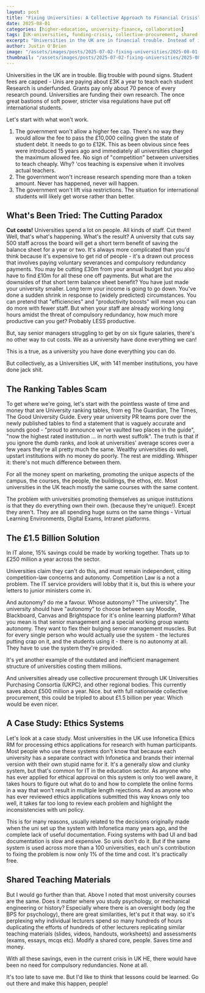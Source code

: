 ```yaml
---
layout: post
title: "Fixing Universities: A Collective Approach to Financial Crisis"
date: 2025-08-01
categories: [higher-education, university-finance, collaboration]
tags: [UK-universities, funding-crisis, collective-procurement, shared-services, education-policy, institutional-efficiency]
excerpt: "Universities in the UK are in financial trouble. Instead of individual cost-cutting that shrinks institutions, the sector could save billions through collective action and smarter revenue diversification."
author: Justin O'Brien
image: "/assets/images/posts/2025-07-02-fixing-universities/2025-08-01-fixing-universities/hero-university-finance.jpg"
thumbnail: "/assets/images/posts/2025-07-02-fixing-universities/2025-08-01-fixing-universities/hero-university-finance.jpg"
---
```


Universities in the UK are in trouble. Big trouble with pound signs.
Student fees are capped - Unis are paying about £3K a year to teach each student
Research is underfunded. Grants pay only about 70 pence of every research pound. Universities are funding their own research.
The once great bastions of soft power, stricter visa regulations have put off international students.

Let's start with what won't work.
1. The government won't allow a higher fee cap. There's no way they would allow the fee to pass the £10,000 ceiling given the state of student debt. It needs to go to £12K. This as been obvious since fees were introduced 15 years ago and immediately all universities charged the maximum allowed fee. No sign of "competition" between universities to teach cheaply. Why? 'cos teaching is expensive when it involves actual teachers.
2. The government won't increase research spending more than a token amount. Never has happened, never will happen.
3. The government won't lift visa restrictions. The situation for international students will likely get worse rather than better.

## What's Been Tried: The Cutting Paradox

**Cut costs!** Universities spend a lot on people. All kinds of staff. Cut them! Well, that's what's happening. What's the result? A university that cuts say 500 staff across the board will get a short term benefit of saving the balance sheet for a year or two. It's always more complicated than you'd think because it's expensive to get rid of people - it's a drawn out process that involves paying voluntary severances and compulsory redundancy payments. You may be cutting £30m from your annual budget but you also have to find £10m for all these one off payments. But what are the downsides of that short term balance sheet benefit? You have just made your university smaller. Long term your income is going to go down. You've done a sudden shrink in response to (widely predicted) circumstances. You can pretend that "efficiencies" and "productivity boosts" will mean you can do more with fewer staff. But when your staff are already working long hours amidst the threat of compulsory redundancy, how much more productive can you get? Probably LESS productive.

But, say senior managers struggling to get by on six figure salaries, there's no other way to cut costs. We as a university have done everything we can!

This is a true, as a university you have done everything you can do.

But collectively, as a Universities UK, with 141 member institutions, you have done jack shit.

## The Ranking Tables Scam

To get where we're going, let's start with the pointless waste of time and money that are University ranking tables, from eg The Guardian, The Times, The Good University Guide. Every year university PR teams pore over the newly published tables to find a statement that is vaguely accurate and sounds good - "proud to announce we've vaulted two places in the guide", "now the highest rated institution … in north west suffolk". The truth is that if you ignore the dumb ranks, and look at universities' average scores over a few years they're all pretty much the same. Wealthy universities do well, upstart institutions with no money do poorly. The rest are middling. Whisper it: there's not much difference between them.

For all the money spent on marketing, promoting the unique aspects of the campus, the courses, the people, the buildings, the ethos, etc. Most universities in the UK teach mostly the same courses with the same content. 

The problem with universities promoting themselves as unique institutions is that they do everything own their own. (because they're unique!). Except they aren't. They are all spending huge sums on the same things - Virtual Learning Environments, Digital Exams, Intranet platforms.

## The £1.5 Billion Solution

In IT alone, 15% savings could be made by working together. Thats up to £250 million a year across the sector.

Universities claim they can't do this, and must remain independent, citing competition-law concerns and autonomy. Competition Law is a not a problem. The IT service providers will lobby that it is, but this is where your letters to junior ministers come in. 

And autonomy? do me a favour. Whose autonomy? "The university".
The university should have "autonomy" to choose between say Moodle, Blackboard, Canvas and Brightspace for it's online learning platform? What you mean is that senior management and a special working group wants autonomy. They want to flex their bulging senior management muscles. But for every single person who would actually use the system - the lectures putting crap on it, and the students using it - there is no autonomy at all. They have to use the system they're provided.

It's yet another example of the outdated and inefficient management structure of universities costing them millions.

And universities already use collective procurement through UK Universities Purchasing Consortia (UKPC), and other regional bodies. This currently saves about £500 million a year. Nice. but with full nationwide collective procurement, this could be tripled to about £1.5 billion per year. Which would be even nicer.

## A Case Study: Ethics Systems

Let's look at a case study. Most universities in the UK use Infonetica Ethics RM for processing ethics applications for research with human participants. Most people who use these systems don't know that because each university has a separate contract with Infonetica and brands their internal version with their own stupid name for it. It's a generally slow and clunky system, but that's common for IT in the education sector. As anyone who has ever applied for ethical approval on this system is only too well aware, it takes hours to figure out what do to and how to complete the online forms in a way that won't result in multiple length rejections. And as anyone who has ever reviewed ethics applications submitted this way knows only too well, it takes far too long to review each problem and highlight the inconsistencies with uni policy.

This is for many reasons, usually related to the decisions originally made when the uni set up the system with Infonetica many years ago, and the complete lack of useful documentation. Fixing systems with bad UI and bad documentation is slow and expensive. So unis don't do it. But if the same system is used across more than a 100 universities, each uni's contribution to fixing the problem is now only 1% of the time and cost. It's practically free.

## Shared Teaching Materials

But I would go further than that. Above I noted that most university courses are the same. Does it matter where you study psychology, or mechanical engineering or history? Especially where there is an oversight body (eg the BPS for psychology), there are great similarities, let's put it that way. so it's perplexing why individual lecturers spend so many hundreds of hours duplicating the efforts of hundreds of other lecturers replicating similar teaching materials (slides, videos, handouts, worksheets) and assessments (exams, essays, mcqs etc). Modify a shared core, people. Saves time and money.

With all these savings, even in the current crisis in UK HE, there would have been no need for compulsory redundancies. None at all.

It's too late to save me. But I'd like to think that lessons could be learned. Go out there and make this happen, people!

